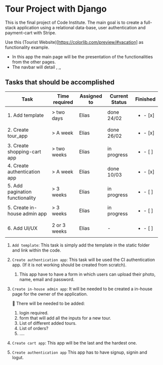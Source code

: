# Tour Project with Django

This is the final project of Code Institute. The main goal is to create a full-stack
application using a relational data-base, user authentication and payment-cart with Stripe.

Use this (Tourist Website)[https://colorlib.com/preview/#vacation] as functionality example.
- In this app the main page will be the presentation of the functionalities from the other pages.
- The navbar will detail <Home>, <Destination>,<Blog>, <About>

## Tasks that should be accomplished

| Task           | Time required | Assigned to   | Current Status | Finished |
|----------------|---------------|---------------|----------------|-----------|
| 1. Add template | > two days  | Elias | done 24/02 | <ul><li>- [x] </li></ul>
| 2. Create tour_app | > A week  | Elias | done 26/02 | <ul><li>- [x] </li></ul>
| 3. Create shopping-cart app  | > two weeks  | Elias | in progress | <ul><li>- [ ] </li></ul>
| 4. Create authentication app | > A week  | Elias | done 10/03 | <ul><li>- [x] </li></ul>
| 5. Add pagination functionality | > 3 weeks | Elias | in progress | <ul><li>- [ ] </li></ul>
| 5. Create in-house admin app  | > 3 weeks | Elias | in progress | <ul><li>- [ ] </li></ul>
| 6. Add UI/UX | 2 or 3 weeks  | Elias | - | <ul><li>- [ ] </li></ul>

1. ```Add template```: This task is simply add the template in the static folder and link within the code.
2. ```Create authentication app```: This task will be used the CI authentication app. (If it is not working should be created from scratch).
    1. This app have to have a form in which users can upload their photo, name, email and password.
3. ```Create in-house admin app```: It will be needed to be created a in-house page for the owner of the application.

    :paperclip: There will be needed to be added:
    1. login required.
    2. form that will add all the inputs for a new tour.
    3. List of different added tours.
    4. List of orders?
    5. ....
4. ```Create cart app```: This app will be the last and the hardest one.
5. ```Create authentication app``` This app has to have signup, signin and logut.
